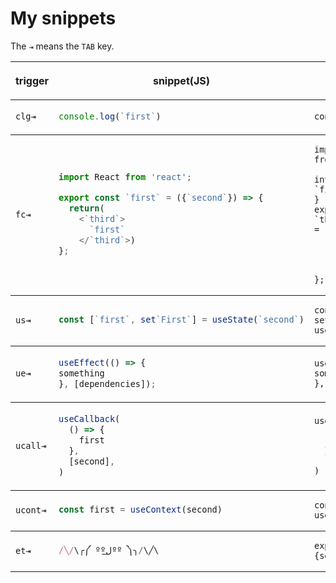 <h1>My snippets</h1>

The `⇥` means the `TAB` key.

<table>
<thead>
<tr>
  <th>

**trigger**

  </th>
  <th>

**snippet(JS)**

  </th>
  <th>

**snippet(TS)**

  </th>
</tr>
</thead>
<tbody>
<tr>
  <td><code>clg⇥</code></td>
  <td>   

```jsx
console.log(`first`)
```

  </td>
  <td>   

```tsx
console.log(`first`)
```

  </td>
</tr>
</tr>
</thead>
<tbody>
<tr>
  <td><code>fc⇥</code></td>
  <td>   

```jsx
import React from 'react';

export const `first` = ({`second`}) => {
  return(
    <`third`>
      `first`
    </`third`>)
};
```

  </td>
  <td>   

```tsx
import React, { FC } from 'react';

interface {
`first`: `second`
}
export const `third`: FC<second> = ({`first`}) => {
  return(
    <`tag`>
      `third`
    </`tag`>)
};
```

  </td>
</tr>
</tr>
</thead>
<tbody>
<tr>
  <td><code>us⇥</code></td>
  <td>   

```jsx
const [`first`, set`First`] = useState(`second`)
```

  </td>
  <td>   

```tsx
const [`first`, set`First`] = useState(`second`)
```

  </td>
</tr>
</tr>
</thead>
<tbody>
<tr>
  <td><code>ue⇥</code></td>
  <td>   

```jsx
useEffect(() => {
something
}, [dependencies]);
```

  </td>
  <td>   

```tsx
useEffect(() => {
something
}, [dependencies]);
```

  </td>
</tr>
</tr>
</thead>
<tbody>
<tr>
  <td><code>ucall⇥</code></td>
  <td>   

```jsx
useCallback(
  () => {
    first
  },
  [second],
)
```

  </td>
  <td>   

```tsx
useCallback(
  () => {
    first
  },
  [second],
)
```

  </td>
</tr>
</tr>
</thead>
<tbody>
<tr>
  <td><code>ucont⇥</code></td>
  <td>   

```jsx
const first = useContext(second)
```

  </td>
  <td>   

```tsx
const first = useContext(second)
```

  </td>
</tr>
</tr>
</tr>
</thead>
<tbody>
<tr>
  <td><code>et⇥</code></td>
  <td>   

```jsx
/╲/\╭༼ ººل͟ºº ༽╮/\╱\
```

  </td>
  <td>   

```tsx
export type first = {second}
```

  </td>
</tr>
